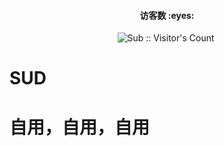 <h4 align="center">访客数 :eyes:</h4>

<p align="center">
<img  src="https://profile-counter.glitch.me/wwz09_sub/count.svg" alt="Sub :: Visitor's Count" />
 <img width=0 height=0 src="https://profile-counter.glitch.me/wwz09/count.svg" alt="wwz09:: Visitor's Count" />
</p>


# SUD 
# 自用，自用，自用
